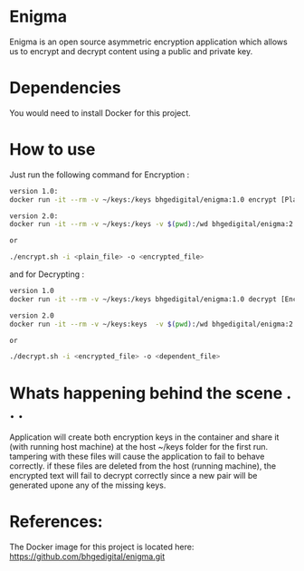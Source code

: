 # Enigma
Enigma is an open source asymmetric encryption application which allows us to encrypt and decrypt content using a public and private key.

# Dependencies
You would need to install Docker for this project.

# How to use
Just run the following command for Encryption :


```sh
version 1.0:
docker run -it --rm -v ~/keys:/keys bhgedigital/enigma:1.0 encrypt [Plain Text]

version 2.0:
docker run -it --rm -v ~/keys:/keys -v $(pwd):/wd bhgedigital/enigma:2.0 encrypt -i <plain_file> -o <encrypted_file>

or

./encrypt.sh -i <plain_file> -o <encrypted_file>
```


and for Decrypting :

```sh
version 1.0
docker run -it --rm -v ~/keys:/keys bhgedigital/enigma:1.0 decrypt [Encrypted Text]

version 2.0
docker run -it --rm -v ~/keys:keys  -v $(pwd):/wd bhgedigital/enigma:2.0 decrypt -i <encrypted_file> -o <decrypted_file>

or

./decrypt.sh -i <encrypted_file> -o <dependent_file>
```


# Whats happening behind the scene . . .

Application will create both encryption keys in the container and share it (with running host machine) at the host ~/keys folder for the first run. tampering with these files will cause the application to fail to behave correctly. if these files are deleted from the host (running machine), the encrypted text will fail to decrypt correctly since a new pair will be generated upone any of the missing keys.

# References:
The Docker image for this project is located here:
https://github.com/bhgedigital/enigma.git

